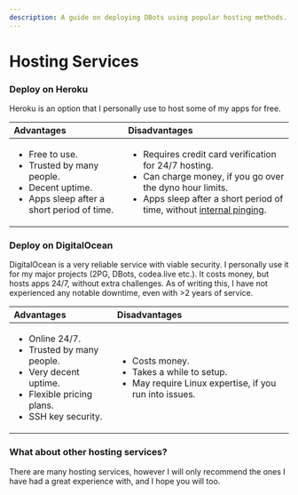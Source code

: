 ```yaml
---
description: A guide on deploying DBots using popular hosting methods.
---
```


# Hosting Services

### Deploy on Heroku

Heroku is an option that I personally use to host some of my apps for free.

<table>
  <thead>
    <tr>
      <th style="text-align:left">Advantages</th>
      <th style="text-align:left">Disadvantages</th>
    </tr>
  </thead>
  <tbody>
    <tr>
      <td style="text-align:left">
        <ul>
          <li>Free to use.</li>
          <li>Trusted by many people.</li>
          <li>Decent uptime.</li>
          <li>Apps sleep after a short period of time.</li>
        </ul>
      </td>
      <td style="text-align:left">
        <ul>
          <li>Requires credit card verification for 24/7 hosting.</li>
          <li>Can charge money, if you go over the dyno hour limits.</li>
          <li>Apps sleep after a short period of time, without <a href="internal-pinging.md">internal pinging</a>.</li>
        </ul>
      </td>
    </tr>
  </tbody>
</table>

### Deploy on DigitalOcean

DigitalOcean is a very reliable service with viable security. I personally use it for my major projects \(2PG, DBots, codea.live etc.\). It costs money, but hosts apps 24/7, without extra challenges. As of writing this, I have not experienced any notable downtime, even with &gt;2 years of service.

<table>
  <thead>
    <tr>
      <th style="text-align:left">Advantages</th>
      <th style="text-align:left">Disadvantages</th>
    </tr>
  </thead>
  <tbody>
    <tr>
      <td style="text-align:left">
        <ul>
          <li>Online 24/7.</li>
          <li>Trusted by many people.</li>
          <li>Very decent uptime.</li>
          <li>Flexible pricing plans.</li>
          <li>SSH key security.</li>
        </ul>
      </td>
      <td style="text-align:left">
        <ul>
          <li>Costs money.</li>
          <li>Takes a while to setup.</li>
          <li>May require Linux expertise, if you run into issues.</li>
        </ul>
      </td>
    </tr>
  </tbody>
</table>

### What about other hosting services?

There are many hosting services, however I will only recommend the ones I have had a great experience with, and I hope you will too.

